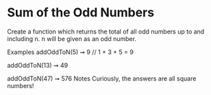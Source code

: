 # Sum of the Odd Numbers

Create a function which returns the total of all odd numbers up to and including n. n will be given as an odd number.

Examples
addOddToN(5) ➞ 9
// 1 + 3 + 5 = 9

addOddToN(13) ➞ 49

addOddToN(47) ➞ 576
Notes
Curiously, the answers are all square numbers!
